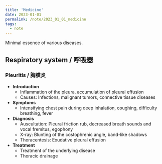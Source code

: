 ```yaml
---
title: 'Medicine'
date: 2023-01-01
permalink: /note/2023_01_01_medicine
tags:
  - note
---
```


Minimal essence of various diseases.

## Respiratory system / 呼吸器

### Pleuritis / 胸膜炎

* **Introduction**
    * Inflammation of the pleura, accumulation of pleural effusion
    * Causes: Infections, malignant tumors, connective tissue diseases
* **Symptoms**
    * Intensifying chest pain during deep inhalation, coughing, difficulty breathing, fever
* **Diagnosis**
    * Auscultation: Pleural friction rub, decreased breath sounds and vocal fremitus, egophony
    * X-ray: Blunting of the costophrenic angle, band-like shadows
    * Thoracentesis: Exudative pleural effusion
* **Treatment**
    * Treatment of the underlying disease
    * Thoracic drainage

